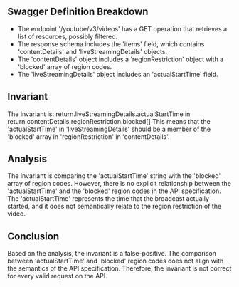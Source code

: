 ## Swagger Definition Breakdown
- The endpoint '/youtube/v3/videos' has a GET operation that retrieves a list of resources, possibly filtered.
- The response schema includes the 'items' field, which contains 'contentDetails' and 'liveStreamingDetails' objects.
- The 'contentDetails' object includes a 'regionRestriction' object with a 'blocked' array of region codes.
- The 'liveStreamingDetails' object includes an 'actualStartTime' field.

## Invariant
The invariant is: return.liveStreamingDetails.actualStartTime in return.contentDetails.regionRestriction.blocked[]
This means that the 'actualStartTime' in 'liveStreamingDetails' should be a member of the 'blocked' array in 'regionRestriction' in 'contentDetails'.

## Analysis
The invariant is comparing the 'actualStartTime' string with the 'blocked' array of region codes. However, there is no explicit relationship between the 'actualStartTime' and the 'blocked' region codes in the API specification. The 'actualStartTime' represents the time that the broadcast actually started, and it does not semantically relate to the region restriction of the video.

## Conclusion
Based on the analysis, the invariant is a false-positive. The comparison between 'actualStartTime' and 'blocked' region codes does not align with the semantics of the API specification. Therefore, the invariant is not correct for every valid request on the API.
